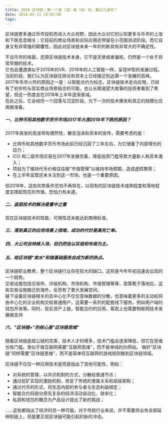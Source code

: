 ```yaml
---
title: 2018 区块链：第一个高（泡）峰（沫）后，要迈几道坎？
date: 2018-05-11 10:02:08
tags:
---
```





区块链更多通过币市投机而进入大众视野，因此大众对它的认知更多与币市的上涨和下跌息息相关；它目前的商业场景和实际应用还停留在小范围测试阶段。而它自身又有非常强的颠覆性，因此对区块链未来一年的判断具有非常大的不确定性。 

不谈币市的喧嚣，还原区块链技术本身，它不是天使或者骗局，仍然是一个处于非常早期的技术。  
它也会遭遇类似于2015年的VR、2016年的人工智能一样，呈现W型的发展过程。  
当前阶段，我们认为区块链在舆论和资本上已经接近到达第一个发展的高峰。  
2017年币市火热的原因之一是：以智能合约为标志，区块链技术走向应用，已经有了初步的与现实商业场景结合的可能，也让长期渴望大故事的投资者看到了希望，但这一热度会在2018年上半年逐渐衰减。  
在此之后，它会经历一个回落与沉淀阶段，为下一次的技术爆发和真正的规模化应用做准备。


##### 一、比特币和其他数字货币市场2017年大涨2018年下跌的原因？
2017年突发的高涨带有偶然性，撇去泡沫和资本的宣传，需要考虑的是：
- 比特币和其他数字货币市场此前已经沉寂了三年左右，为它储备了内部增长的动力；
- ICO 和二级市场交易在2017年发展完备，降低投资门槛导致大量新人和资本涌入；
- 项目为了维持代币价格往往做"市值管理"以维持市场预期，造成虚假繁荣；
- 在上半年监管还未关注到这一市场，也是一个重要原因。  

但2018年，这些优势条件恐怕不再存在，以现有的区块链技术成熟程度和落地程度支撑起现在的市值，恐怕力有未逮。


##### 二、底层技术的解决是重中之重
现在区块链技术的性能、可用性还未能达到商用标准。 


##### 三、落到真正的应用场景上很难，成功的代价是高死亡率。


##### 四、大公司会持续入场，但仍然会以实验和布局为主。


##### 五、给区块链"卖水"和做基础服务会成为新的热点。
区块链职业教育，整个区块链行业存在较大的缺口。这将是今年年初迅速会出现的一个趋势。  
交易设施包括交易所、评级机构、市场机构、市值管理等等，政策靴子落地后，这些交易设施搬迁到海外，反而有了更大发展空间。  
链下设备区块链相关的去中心化不仅仅意味数据的分散，也意味着更多的主动权将由中心化的企业机构交给普通用户，这需要一系列的配套线下服务。例如用户端的钱包开发等。同时，现实资产上链，智能合约的应用，客观上也需要物联网技术发展做支持


##### 六、"区块链+"的核心是"区块链思维" 
随着区块链底层公链的完善，技术人才的增多，技术门槛会逐渐降低，但它在思维也有门槛。类似于做互联网需要"互联网思维"，而不是单纯的办网站。
做好"区块链"同样需要"区块链思维"，而不是简单将互联网的游戏规则搬到区块链领域。

区块链不仅仅一种应用技术是而是指出了其他可能性，例如：
- 对系统的管理，以共识机制的方式，分散给普通节点；
- 通过挖矿实现的激励机制，改变了传统的隶属关系和层级架构；
- 通过代币的形式，将生态内部的参与者与生态利益绑定；
- 智能合约将部分原先复杂的经济活动自动化、效率化；
- 私钥和钱包的概念为产品设计提出了新的挑战；

……这些都指出了经济的另一种可能。对于传统行业来说，并不需要将业务全部延伸到链上，但是要正视区块链可能引起的新的冲击。